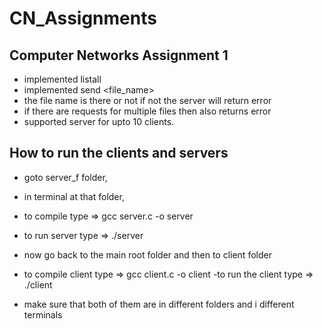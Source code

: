 # CN_Assignments
## Computer Networks Assignment 1
 - implemented listall
 - implemented send <file_name>
 - the file name is there or not if not the server will return error
 - if there are requests for multiple files then also returns error
 - supported server for upto 10 clients.
## How to run the clients and servers
 - goto server_f folder,
 - in terminal at that folder, 
 - to compile type 
    => gcc server.c -o server 
- to run server type
    => ./server
- now go back to the main root folder and then to client folder
- to compile client type
    => gcc client.c -o client
-to run the client type
    => ./client 

- make sure that both of them are in different folders and i different terminals
